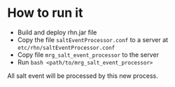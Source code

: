 # How to run it

- Build and deploy rhn.jar file
- Copy the file `saltEventProcessor.conf` to a server at `etc/rhn/saltEventProcessor.conf`
- Copy file `mrg_salt_event_processor` to the server
- Run `bash <path/to/mrg_salt_event_processor>`

All salt event will be processed by this new process.